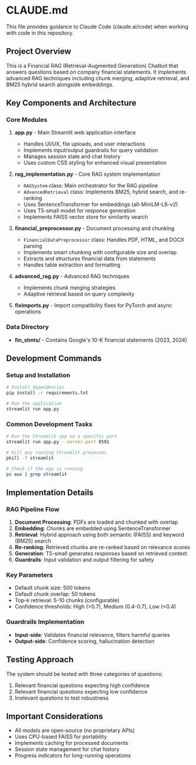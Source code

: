 # CLAUDE.md

This file provides guidance to Claude Code (claude.ai/code) when working with code in this repository.

## Project Overview

This is a Financial RAG (Retrieval-Augmented Generation) Chatbot that answers questions based on company financial statements. It implements advanced RAG techniques including chunk merging, adaptive retrieval, and BM25 hybrid search alongside embeddings.

## Key Components and Architecture

### Core Modules

1. **app.py** - Main Streamlit web application interface
   - Handles UI/UX, file uploads, and user interactions
   - Implements input/output guardrails for query validation
   - Manages session state and chat history
   - Uses custom CSS styling for enhanced visual presentation

2. **rag_implementation.py** - Core RAG system implementation
   - `RAGSystem` class: Main orchestrator for the RAG pipeline
   - `AdvancedRetrieval` class: Implements BM25, hybrid search, and re-ranking
   - Uses SentenceTransformer for embeddings (all-MiniLM-L6-v2)
   - Uses T5-small model for response generation
   - Implements FAISS vector store for similarity search

3. **financial_preprocessor.py** - Document processing and chunking
   - `FinancialDataPreprocessor` class: Handles PDF, HTML, and DOCX parsing
   - Implements smart chunking with configurable size and overlap
   - Extracts and structures financial data from statements
   - Handles table extraction and formatting

4. **advanced_rag.py** - Advanced RAG techniques
   - Implements chunk merging strategies
   - Adaptive retrieval based on query complexity

5. **fiximports.py** - Import compatibility fixes for PyTorch and async operations

### Data Directory
- **fin_stmts/** - Contains Google's 10-K financial statements (2023, 2024)

## Development Commands

### Setup and Installation
```bash
# Install dependencies
pip install -r requirements.txt

# Run the application
streamlit run app.py
```

### Common Development Tasks
```bash
# Run the Streamlit app on a specific port
streamlit run app.py --server.port 8501

# Kill any running Streamlit processes
pkill -f streamlit

# Check if the app is running
ps aux | grep streamlit
```

## Implementation Details

### RAG Pipeline Flow
1. **Document Processing**: PDFs are loaded and chunked with overlap
2. **Embedding**: Chunks are embedded using SentenceTransformer
3. **Retrieval**: Hybrid approach using both semantic (FAISS) and keyword (BM25) search
4. **Re-ranking**: Retrieved chunks are re-ranked based on relevance scores
5. **Generation**: T5-small generates responses based on retrieved context
6. **Guardrails**: Input validation and output filtering for safety

### Key Parameters
- Default chunk size: 500 tokens
- Default chunk overlap: 50 tokens
- Top-k retrieval: 5-10 chunks (configurable)
- Confidence thresholds: High (>0.7), Medium (0.4-0.7), Low (<0.4)

### Guardrails Implementation
- **Input-side**: Validates financial relevance, filters harmful queries
- **Output-side**: Confidence scoring, hallucination detection

## Testing Approach

The system should be tested with three categories of questions:
1. Relevant financial questions expecting high confidence
2. Relevant financial questions expecting low confidence  
3. Irrelevant questions to test robustness

## Important Considerations

- All models are open-source (no proprietary APIs)
- Uses CPU-based FAISS for portability
- Implements caching for processed documents
- Session state management for chat history
- Progress indicators for long-running operations